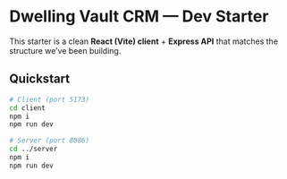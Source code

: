 # Dwelling Vault CRM — Dev Starter

This starter is a clean **React (Vite) client** + **Express API** that matches the structure we’ve been building.

## Quickstart

```bash
# Client (port 5173)
cd client
npm i
npm run dev

# Server (port 8086)
cd ../server
npm i
npm run dev
